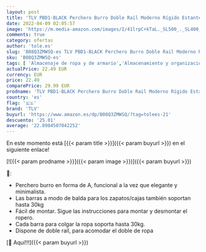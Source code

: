 ```yaml
---
layout: post
title: 'TLV PBD1-BLACK Perchero Burro Doble Rail Moderno Rígido Estante Ropa Zapatos Cajas Ropero  Negro'
date: 2022-04-09 02:05:57
image: 'https://m.media-amazon.com/images/I/41lrpC+kTaL._SL500_._SL400_.jpg'
comments: true
category: ofertas
author: 'tole.es'
slug: 'B08Q3ZMWSQ-es TLV PBD1-BLACK Perchero Burro Doble Rail Moderno Rígido...'
sku: 'B08Q3ZMWSQ-es'
tags: [ 'Almacenaje de ropa y de armario','Almacenamiento y organización','Hogar y cocina','Percheros burro','tlv','zapatos', ]
actualPrice: 22.49 EUR
currency: EUR
price: 22.49
comparePrice: 29.99 EUR
prodname: 'TLV PBD1-BLACK Perchero Burro Doble Rail Moderno Rígido Estante Ropa Zapatos Cajas Ropero  Negro'
country: 'es'
flag: '🇪🇸'
brand: 'TLV'
buyurl: 'https://www.amazon.es/dp/B08Q3ZMWSQ/?tag=tolees-21'
descuento: '25.01'
average: '22.8984507042252'
---
```


En este momento está [{{< param title >}}]({{< param buyurl >}}) en el siguiente enlace!

[![{{< param prodname >}}]({{< param image >}})]({{< param buyurl >}})

🔎:

- Perchero burro en forma de A, funcional a la vez que elegante y minimalista.
- Las barras a modo de balda para los zapatos/cajas también soportan hasta 30kg
- Fácil de montar. Sigue las instrucciones para montar y desmontar el ropero.
- Cada barra para colgar la ropa soporta hasta 30kg.
- Dispone de doble raíl, para acomodar el doble de ropa

[🛒 Aquí!!!]({{< param buyurl >}})
